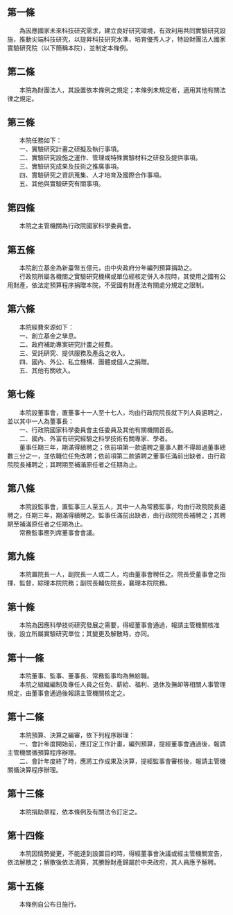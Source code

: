 第一條 
-------
　　為因應國家未來科技研究需求，建立良好研究環境，有效利用共同實驗研究設施，推動尖端科技研究，以提昇科技研究水準，培育優秀人才，特設財團法人國家實驗研究院（以下簡稱本院），並制定本條例。  


第二條 
-------
　　本院為財團法人，其設置依本條例之規定；本條例未規定者，適用其他有關法律之規定。  


第三條 
-------
　　本院任務如下：  
　　一、實驗研究計畫之研擬及執行事項。  
　　二、實驗研究設施之運作、管理或特殊實驗材料之研發及提供事項。  
　　三、實驗研究成果及技術之推廣事項。  
　　四、實驗研究之資訊蒐集、人才培育及國際合作事項。  
　　五、其他與實驗研究有關事項。  


第四條 
-------
　　本院之主管機關為行政院國家科學委員會。  


第五條 
-------
　　本院創立基金為新臺幣五億元，由中央政府分年編列預算捐助之。  
　　行政院所屬各機關之實驗研究機構或單位經核定併入本院時，其使用之國有公用財產，依法定預算程序捐贈本院，不受國有財產法有關處分規定之限制。  


第六條 
-------
　　本院經費來源如下：  
　　一、創立基金之孳息。  
　　二、政府補助專案研究計畫之經費。  
　　三、受託研究、提供服務及產品之收入。  
　　四、國內、外公、私立機構、團體或個人之捐贈。  
　　五、其他有關收入。  


第七條 
-------
　　本院設董事會，置董事十一人至十七人，均由行政院院長就下列人員遴聘之，並以其中一人為董事長：  
　　一、行政院國家科學委員會主任委員及其他有關機關首長。  
　　二、國內、外富有研究經驗之科學技術有關專家、學者。  
　　董事任期三年，期滿得續聘之；依前項第一款遴聘之董事人數不得超過董事總數三分之一，並依職位任免改聘；依前項第二款遴聘之董事任滿前出缺者，由行政院院長補聘之；其聘期至補滿原任者之任期為止。  


第八條 
-------
　　本院設監事會，置監事三人至五人，其中一人為常務監事，均由行政院院長遴聘之，任期三年，期滿得續聘之。監事任滿前出缺者，由行政院院長補聘之；其聘期至補滿原任者之任期為止。  
　　常務監事應列席董事會會議。  


第九條 
-------
　　本院置院長一人，副院長一人或二人，均由董事會聘任之。院長受董事會之指揮、監督，綜理本院院務；副院長輔佐院長，襄理本院院務。  


第十條 
-------
　　本院為因應科學技術研究發展之需要，得經董事會通過，報請主管機關核准後，設立所屬實驗研究單位；其變更及解散時，亦同。  


第十一條 
---------
　　本院董事、監事、董事長、常務監事均為無給職。  
　　本院之組織編制及專任人員之任免、薪給、福利、退休及撫卹等相關人事管理規定，由董事會通過後報請主管機關核定之。  


第十二條 
---------
　　本院預算、決算之編審，依下列程序辦理：  
　　一、會計年度開始前，應訂定工作計畫，編列預算，提經董事會通過後，報請主管機關循預算程序辦理。  
　　二、會計年度終了時，應將工作成果及決算，提經監事會審核後，報請主管機關循決算程序辦理。  


第十三條 
---------
　　本院捐助章程，依本條例及有關法令訂定之。  


第十四條 
---------
　　本院因情勢變更，不能達到設置目的時，得經董事會決議或經主管機關宣告，依法解散之；解散後依法清算，其賸餘財產歸屬於中央政府，其人員應予解聘。  


第十五條 
---------
　　本條例自公布日施行。